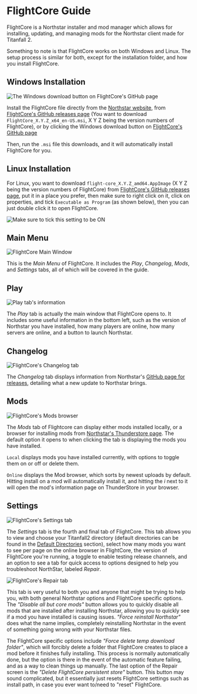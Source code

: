 # FlightCore Guide

FlightCore is a Northstar installer and mod manager which allows for installing, updating, and managing mods for the Northstar client made for Titanfall 2.

Something to note is that FlightCore works on both Windows and Linux. The setup process is similar for both, except for the installation folder, and how you install FlightCore.

## Windows Installation

![The Windows download button on FlightCore's GitHub page](../../images/flightcore-windows-download.png)

Install the FlightCore file directly from the [Northstar website](https://northstar.tf), from [FlightCore's GitHub releases page](https://github.com/R2NorthstarTools/FlightCore/releases) (You want to download `FlightCore_X.Y.Z_x64_en-US.msi`, X Y Z being the version numbers of FlightCore), or by clicking the Windows download button on [FlightCore's GitHub page](https://github.com/R2NorthstarTools/FlightCore)

Then, run the `.msi` file this downloads, and it will automatically install FlightCore for you.

## Linux Installation

For Linux, you want to download `flight-core_X.Y.Z_amd64.AppImage` (X Y Z being the version numbers of FlightCore) from [FlightCore's GitHub releases page](https://github.com/R2NorthstarTools/FlightCore/releases), put it in a place you prefer, then make sure to right click on it, click on properties, and tick `Executable as Program` (as shown below), then you can just double click it to open FlightCore.

![Make sure to tick this setting to be ON](../../images/flightcore-executable-as-program.png)

## Main Menu

![FlightCore Main Window](../../images/flightcore-main-window.png)

This is the _Main Menu_ of FlightCore. It includes the _Play_, _Changelog_, _Mods_, and _Settings_ tabs, all of which will be covered in the guide.

## Play

![Play tab's information](../../images/flightcore-main-window-information.png)

The _Play_ tab is actually the main window that FlightCore opens to. It includes some useful information in the bottom left, such as the version of Northstar you have installed, how many players are online, how many servers are online, and a button to launch Northstar.

## Changelog

![FlightCore's Changelog tab](../../images/flightcore-changelog.png)

The _Changelog_ tab displays information from Northstar's [GitHub page for releases](https://github.com/R2Northstar/Northstar/releases), detailing what a new update to Northstar brings.

## Mods

![FlightCore's Mods browser](../../images/flightcore-mod-browser-window.png)

The _Mods_ tab of Flightcore can display either mods installed locally, or a browser for installing mods from [Northstar's Thunderstore page](https://northstar.thunderstore.io/). The default option it opens to when clicking the tab is displaying the mods you have installed.

`Local` displays mods you have installed currently, with options to toggle them on or off or delete them.

`Online` displays the Mod browser, which sorts by newest uploads by default. Hitting install on a mod will automatically install it, and hitting the *i* next to it will open the mod's information page on ThunderStore in your browser.

## Settings

![FlightCore's Settings tab](../../images/flightcore-settings.png)

The _Settings_ tab is the fourth and final tab of FlightCore. This tab allows you to view and choose your Titanfall2 directory (default directories can be found in the [Default Directories](../troubleshooting.md#game-location) section), select how many mods you want to see per page on the online browser in FlightCore, the version of FlightCore you're running, a toggle to enable testing release channels, and an option to see a tab for quick access to options designed to help you troubleshoot NorthStar, labeled _Repair_.

![FlightCore's Repair tab](../../images/flightcore-repair.png)

This tab is very useful to both you and anyone that might be trying to help you, with both general Northstar options and FlightCore specific options. The _"Disable all but core mods"_ button allows you to quickly disable all mods that are installed after installing Northstar, allowing you to quickly see if a mod you have installed is causing issues. _"Force reinstall Northstar"_ does what the name implies, completely reinstalling Northstar in the event of something going wrong with your Northstar files.

The FlightCore specific options include _"Force delete temp download folder"_, which will forcibly delete a folder that FlightCore creates to place a mod before it finishes fully installing. This process is normally automatically done, but the option is there in the event of the automatic feature failing, and as a way to clean things up manually. The last option of the Repair screen is the _"Delete FlightCore persistent store"_ button. This button may sound complicated, but it essentially just resets FlightCore settings such as install path, in case you ever want to/need to "reset" FlightCore.
